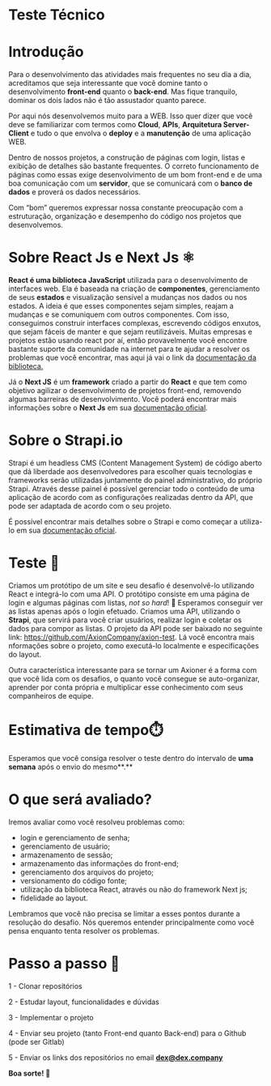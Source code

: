 # Teste Técnico

# Introdução

Para o desenvolvimento das atividades mais frequentes no seu dia a dia, acreditamos que seja interessante que você domine tanto o desenvolvimento **front-end** quanto o **back-end**. Mas fique tranquilo, dominar os dois lados não é tão assustador quanto parece.

Por aqui nós desenvolvemos muito para a WEB. Isso quer dizer que você deve se familiarizar com termos como **Cloud**, **APIs**, **Arquitetura Server-Client** e tudo o que envolva o **deploy** e a **manutenção** de uma aplicação WEB.

Dentro de nossos projetos, a construção de páginas com login, listas e exibição de detalhes são bastante frequentes. O correto funcionamento de páginas como essas exige desenvolvimento de um bom front-end e de uma boa comunicação com um **servidor**, que se comunicará com o **banco  de dados** e proverá os dados necessários.

Com “bom” queremos expressar nossa constante preocupação com a estruturação, organização e desempenho do código nos projetos que desenvolvemos.

# Sobre React Js e Next Js ⚛️

**React é uma biblioteca JavaScript** utilizada para o desenvolvimento de interfaces web. Ela é baseada na criação de **componentes**, gerenciamento de seus **estados** e visualização sensível a mudanças nos dados ou nos estados. A ideia é que esses componentes sejam simples, reajam a mudanças e se comuniquem com outros componentes. Com isso, conseguimos construir interfaces complexas, escrevendo códigos enxutos, que sejam fáceis de manter e que sejam reutilizáveis. Muitas empresas e projetos estão usando react por aí, então provavelmente você encontre bastante suporte da  comunidade na internet para te ajudar a resolver os problemas que você encontrar, mas aqui já vai o link da [documentação da biblioteca.](https://reactjs.org/)

Já o **Next JS** é um **framework** criado a partir do **React** e que tem como objetivo agilizar o desenvolvimento de projetos front-end, removendo algumas barreiras de desenvolvimento. Você poderá encontrar mais informações sobre o **Next Js** em sua [documentação oficial](https://nextjs.org/docs/getting-started).

# Sobre o Strapi.io

Strapi é um headless CMS (Content Management System) de código aberto que dá liberdade aos desenvolvedores para escolher quais tecnologias e frameworks serão utilizadas juntamente do painel administrativo, do próprio Strapi. Através desse painel é possível gerenciar todo o conteúdo de uma aplicação de acordo com as configurações realizadas dentro da API, que pode ser adaptada de acordo com o seu projeto.

É possível encontrar mais detalhes sobre o Strapi e como começar a utiliza-lo em sua [documentação oficial](https://strapi.io/documentation/developer-docs/latest/getting-started/introduction.html).

# Teste 🧪

Criamos um protótipo de um site e seu desafio é desenvolvê-lo utilizando React e integrá-lo com uma API.
O protótipo consiste em uma página de login e algumas páginas com listas, *not so hard*! 🙂
Esperamos conseguir ver as listas apenas após o login efetuado. Criamos uma API, utilizando o **Strapi**, que servirá para você criar usuários, realizar login e coletar os dados para compor as listas. O projeto da API pode ser baixado no seguinte link: https://github.com/AxionCompany/axion-test. Lá você encontra mais  nformações sobre o projeto, como executá-lo localmente e especificações do layout. 

Outra característica interessante para se tornar um Axioner é a forma com que você lida com os desafios, o quanto você consegue se auto-organizar, aprender por conta própria e multiplicar esse  conhecimento com seus companheiros de equipe.

# Estimativa de tempo⏱️

Esperamos que você consiga resolver o teste dentro do intervalo de **uma semana** após o envio do mesmo**.**

# O que será avaliado?

Iremos avaliar como você resolveu problemas como: 

- login e gerenciamento de senha;
- gerenciamento de usuário;
- armazenamento de sessão;
- armazenamento das informações do front-end;
- gerenciamento dos arquivos do projeto;
- versionamento do código fonte;
- utilização da biblioteca React, através ou não do framework Next js;
- fidelidade ao layout.

Lembramos que você não precisa se limitar a esses pontos durante a resolução do desafio. Nós queremos entender principalmente como você pensa enquanto tenta resolver os problemas.

# Passo a passo 🐾

1 - Clonar repositórios

2 - Estudar layout, funcionalidades e dúvidas

3 - Implementar o projeto

4 - Enviar seu projeto (tanto Front-end quanto Back-end) para o Github (pode ser Gitlab)

5 - Enviar os links dos repositórios no email **dex@dex.company**

**Boa sorte! 🚀**
